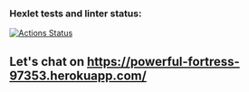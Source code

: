 ### Hexlet tests and linter status:
[![Actions Status](https://github.com/StepanenkoArtem/frontend-project-12/workflows/hexlet-check/badge.svg)](https://github.com/StepanenkoArtem/frontend-project-12/actions)

## Let's chat on https://powerful-fortress-97353.herokuapp.com/
